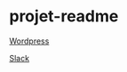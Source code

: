 # projet-readme

[Wordpress](https://xoushangbeleg.wordpress.com/)

[Slack](https://xoushangbeleg.slack.com/)
